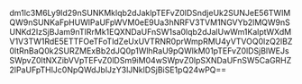 dm1lc3M6Ly9ld29nSUNKMklqb2dJaklpTEFvZ0lDSndjeUk2SUNJeE56TWlMQW9nSUNKaFpHUWlPaUFpWVM0eE9Ua3hNRFV3TVM1NGVYb2lMQW9nSUNKd2IzSjBJam9nTlRrMk1EQXNDaUFnSW1sa0lqb2dJalUwWm1KalptWXdMV1V3TW1RdE5ETTFOeTFoTldZeUxUVTRNR0prWmpRMU4yVTVOQ0lzQ2lBZ0ltRnBaQ0k2SURZMExBb2dJQ0p1WlhRaU9pQWlkM01pTEFvZ0lDSjBlWEJsSWpvZ0ltNXZibVVpTEFvZ0lDSm9iM04wSWpvZ0lpSXNDaUFnSW5CaGRHZ2lPaUFpTHlJc0NpQWdJblJzY3lJNklDSjBiSE1pQ24wPQ==
